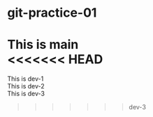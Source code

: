 # git-practice-01
This is main<br>
<<<<<<< HEAD
=======
This is dev-1<br>
This is dev-2<br>
This is dev-3<br>
>>>>>>> dev-3
